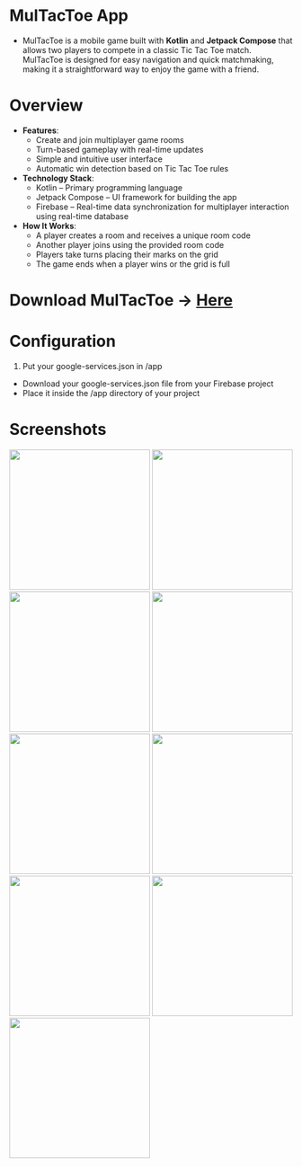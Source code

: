 # MulTacToe App
- MulTacToe is a mobile game built with **Kotlin** and **Jetpack Compose** that allows two players to compete in a classic Tic Tac Toe match. MulTacToe is designed for easy navigation and quick matchmaking, making it a straightforward way to enjoy the game with a friend.

# Overview
- **Features**:
  - Create and join multiplayer game rooms
  - Turn-based gameplay with real-time updates
  - Simple and intuitive user interface
  - Automatic win detection based on Tic Tac Toe rules
- **Technology Stack**:
  - Kotlin – Primary programming language
  - Jetpack Compose – UI framework for building the app
  - Firebase – Real-time data synchronization for multiplayer interaction using real-time database
- **How It Works**:
  - A player creates a room and receives a unique room code
  - Another player joins using the provided room code
  - Players take turns placing their marks on the grid
  - The game ends when a player wins or the grid is full
 
# Download MulTacToe → <a href = "https://archive.org/download/app-debug_202502/app-debug.apk">Here</a>

# Configuration
1. Put your google-services.json in /app
  - Download your google-services.json file from your Firebase project
  - Place it inside the /app directory of your project

# Screenshots
<img src="https://github.com/user-attachments/assets/ca73a5e5-84f2-4de6-9af9-c41678b8c3c8" width="250" />
<img src="https://github.com/user-attachments/assets/a482d98b-fd4a-451c-9c8c-4abf789fdaff" width="250" />
<img src="https://github.com/user-attachments/assets/ce7b069a-846d-4f79-8bfd-35565e8866bb" width="250" />
<img src="https://github.com/user-attachments/assets/6736431b-c34a-4d96-b593-2fee22664ce0" width="250" />
<img src="https://github.com/user-attachments/assets/42083a11-c845-4b70-8762-998f8e3afbd7" width="250" />
<img src="https://github.com/user-attachments/assets/d3244845-992a-4099-928a-54a818af6e3e" width="250" />
<img src="https://github.com/user-attachments/assets/1be0dbcb-1856-4b46-bc45-39e816c3601e" width="250" />
<img src="https://github.com/user-attachments/assets/1c760762-4556-4377-b1d0-ea07d05c809f" width="250" />
<img src="https://github.com/user-attachments/assets/4765217f-0485-4759-a95a-9120efd4d245" width="250" />


